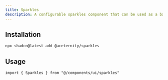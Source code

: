 ```yaml
---
title: Sparkles
description: A configurable sparkles component that can be used as a background or as a standalone component.
---
```


## Installation

```bash
npx shadcn@latest add @aceternity/sparkles
```

## Usage

```tsx showLineNumbers
import { Sparkles } from "@/components/ui/sparkles"
```
